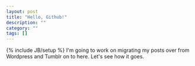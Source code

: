 ```yaml
---
layout: post
title: "Hello, Github!"
description: ""
category: ""
tags: []
---
```

{% include JB/setup %}
I'm going to work on migrating my posts over from Wordpress and Tumblr on to here. Let's see how it goes.